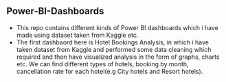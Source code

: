 ## Power-BI-Dashboards
- This repo contains different kinds of Power BI dashboards which i have made using dataset taken from Kaggle etc.
- The first dashbaord here is Hotel Bookings Analysis, in which i have taken dataset from Kaggle and performed some data cleaning which required and then have visualized analysis in the form of graphs, charts etc.
We can find different types of hotels, booking by month, cancellation rate for each hotel(e.g City hotels and Resort hotels).
